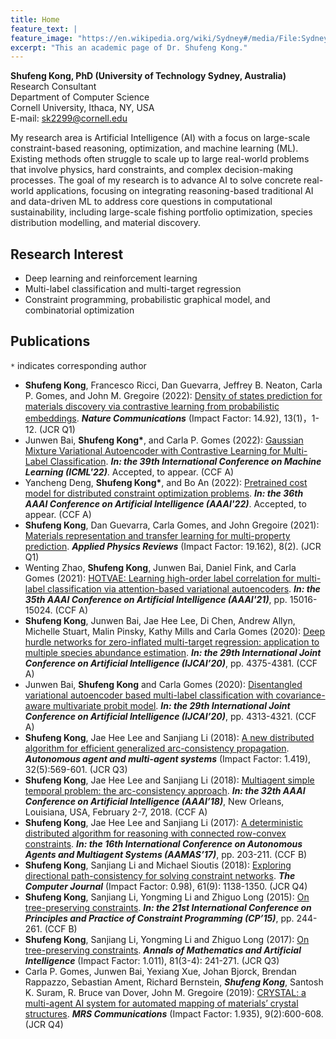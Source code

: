 ```yaml
---
title: Home
feature_text: |
feature_image: "https://en.wikipedia.org/wiki/Sydney#/media/File:Sydney_Opera_House_and_Harbour_Bridge_Dusk_(2)_2019-06-21.jpg"
excerpt: "This an academic page of Dr. Shufeng Kong."
---
```


**Shufeng Kong, PhD (University of Technology Sydney, Australia)**  
Research Consultant  
Department of Computer Science  
Cornell University, Ithaca, NY, USA  
E-mail: sk2299@cornell.edu

My research area is Artificial Intelligence (AI) with a focus on large-scale constraint-based reasoning, 
optimization, and machine learning (ML). Existing methods often struggle to
scale up to large real-world problems that involve physics, hard constraints, and complex decision-making processes. 
The goal of my research is to advance AI to solve concrete real-world applications, focusing on
integrating reasoning-based traditional AI and data-driven ML to address core questions in computational sustainability, 
including large-scale fishing portfolio optimization, species distribution modelling, and material discovery.

<!---
{% include button.html text="Fork it" icon="github" link="https://github.com/daviddarnes/alembic" color="#0366d6" %}
{% include button.html text="Buy me a coffee ☕️" link="https://buymeacoffee.com/daviddarnes#support" color="#f68140" %}
{% include button.html text="Tweet it" icon="twitter" link="https://twitter.com/intent/tweet/?url=https://alembic.darn.es&text=Alembic%20-%20A%20Jekyll%20boilerplate%20theme&via=DavidDarnes" color="#0d94e7" %}
{% include button.html text="Install Alembic ⚗️" link="https://github.com/daviddarnes/alembic#installation" %}
-->

## Research Interest
- Deep learning and reinforcement learning
- Multi-label classification and multi-target regression
- Constraint programming, probabilistic graphical model, and combinatorial optimization


<!---
- Clear and elegant design that can be used out of the box or as solid starting point
- Tested in all major browsers, including **IE and Edge**
- Built in **Service Worker** so it can work offline and on slow connections
- **Configurable colours** and typography in a single settings file
- Extensive set of **shortcodes** to include various elements; such as buttons, icons, figure images and more
- Solid **typographic framework** from [Sassline](https://sassline.com/)
- Configurable navigation via a single file
- Modular Jekyll components
- Post category support in the form of a single post index page grouped by category
- Built in live search using JavaScript
- **Contact form** built in using [Formspree](https://formspree.io/)
- Designed with **[Siteleaf](https://www.siteleaf.com/)** in mind
- Has 9 of the most popular networks as performant sharing buttons
- Has documentation
-->

## Publications
`*` indicates corresponding author
- **Shufeng Kong**, Francesco Ricci, Dan Guevarra, Jeffrey B. Neaton, Carla P. Gomes, and John M. Gregoire (2022): [Density of states prediction for materials discovery via contrastive learning from probabilistic embeddings](https://www.nature.com/articles/s41467-022-28543-x). ***Nature Communications*** (Impact Factor: 14.92), 13(1)，1-12. (JCR Q1)
- Junwen Bai, **Shufeng Kong\***, and Carla P. Gomes (2022): [Gaussian Mixture Variational Autoencoder with Contrastive Learning for Multi-Label Classification](https://arxiv.org/abs/2112.00976). ***In: the 39th International Conference on Machine Learning (ICML'22)***. Accepted, to appear. (CCF A)
- Yancheng Deng, **Shufeng Kong\***, and Bo An (2022): [Pretrained cost model for distributed constraint optimization problems](https://arxiv.org/abs/2112.04187). ***In: the 36th AAAI Conference on Artificial Intelligence (AAAI'22)***. Accepted, to appear. (CCF A)
- **Shufeng Kong**, Dan Guevarra, Carla Gomes, and John Gregoire (2021): [Materials representation and transfer learning for multi-property prediction](https://aip.scitation.org/doi/10.1063/5.0047066). ***Applied Physics Reviews*** (Impact Factor: 19.162), 8(2). (JCR Q1)
- Wenting Zhao, **Shufeng Kong**, Junwen Bai, Daniel Fink, and Carla Gomes (2021): [HOTVAE: Learning high-order label correlation for multi-label classification via attention-based variational autoencoders](https://arxiv.org/abs/2103.06375). ***In: the 35th AAAI Conference on Artificial Intelligence (AAAI'21)***, pp. 15016-15024. (CCF A)
- **Shufeng Kong**, Junwen Bai, Jae Hee Lee, Di Chen, Andrew Allyn, Michelle Stuart, Malin Pinsky, Kathy Mills and Carla Gomes (2020): [Deep hurdle networks for zero-inflated multi-target regression: application to multiple species abundance estimation](https://www.ijcai.org/proceedings/2020/603). ***In: the 29th International Joint Conference on Artificial Intelligence (IJCAI’20)***, pp. 4375-4381. (CCF A)
- Junwen Bai, **Shufeng Kong** and Carla Gomes (2020): [Disentangled variational autoencoder based multi-label classification with covariance-aware multivariate probit model](https://www.ijcai.org/proceedings/2020/595). ***In: the 29th International Joint Conference on Artificial Intelligence (IJCAI’20)***, pp. 4313-4321. (CCF A)
- **Shufeng Kong**, Jae Hee Lee and Sanjiang Li (2018): [A new distributed algorithm for efficient generalized arc-consistency propagation](https://link.springer.com/article/10.1007/s10458-018-9388-x). ***Autonomous agent and multi-agent systems*** (Impact Factor: 1.419), 32(5):569-601. (JCR Q3)
- **Shufeng Kong**, Jae Hee Lee and Sanjiang Li (2018): [Multiagent simple temporal problem: the arc-consistency approach](https://www.aaai.org/ocs/index.php/AAAI/AAAI18/paper/view/17182). ***In: the 32th AAAI Conference on Artificial Intelligence (AAAI’18)***, New Orleans, Louisiana, USA, February 2-7, 2018. (CCF A)
- **Shufeng Kong**, Jae Hee Lee and Sanjiang Li (2017): [A deterministic distributed algorithm for reasoning with connected row-convex constraints](http://dl.acm.org/citation.cfm?id=3091159). ***In: the 16th International Conference on Autonomous Agents and Multiagent Systems (AAMAS’17)***, pp. 203-211. (CCF B)
- **Shufeng Kong**, Sanjiang Li and Michael Sioutis (2018): [Exploring directional path-consistency for solving constraint networks](https://academic.oup.com/comjnl/advance-article/doi/10.1093/comjnl/bxx122/4779882). ***The Computer Journal*** (Impact Factor: 0.98), 61(9): 1138-1350. (JCR Q4)
- **Shufeng Kong**, Sanjiang Li, Yongming Li and Zhiguo Long (2015): [On tree-preserving constraints](https://link.springer.com/chapter/10.1007/978-3-319-23219-5_18). ***In: the 21st International Conference on Principles and Practice of Constraint Programming (CP’15)***, pp. 244-261. (CCF B)
- **Shufeng Kong**, Sanjiang Li, Yongming Li and Zhiguo Long (2017): [On tree-preserving constraints](https://link.springer.com/article/10.1007/s10472-017-9552-z). ***Annals of Mathematics and Artificial Intelligence*** (Impact Factor: 1.011), 81(3-4):
241-271. (JCR Q3)
- Carla P. Gomes, Junwen Bai, Yexiang Xue, Johan Bjorck, Brendan Rappazzo, Sebastian Ament, Richard Bernstein, ***Shufeng Kong***, Santosh K. Suram, R. Bruce van Dover, John M. Gregoire (2019): [CRYSTAL: a multi-agent AI system for automated mapping of materials’ crystal structures](https://www.cambridge.org/core/journals/mrs-communications/article/crystal-a-multiagent-ai-system-for-automated-mapping-of-materials-crystal-structures/73E3A4F24120EBD71A782F0ED278ECB3). ***MRS Communications*** (Impact Factor: 1.935), 9(2):600-608. (JCR Q4)




<!---
Here are a few examples of Alembic out in the wild being used in a variety of ways:

- [bawejakunal.github.io](https://bawejakunal.github.io/)
- [case2111.github.io](https://case2111.github.io/)
- [karateca.org](https://www.karateca.org/)

## Installation

### Quick setup

To give you a running start I've put together some starter kits that you can download, fork or even deploy immediately:

- ⚗️🍨 Vanilla Jekyll starter kit  
  [![Deploy to Netlify](https://www.netlify.com/img/deploy/button.svg)](https://app.netlify.com/start/deploy?repository=https://github.com/daviddarnes/alembic-kit){:style="background: none"}
- ⚗️🌲 Forestry starter kit  
  [![Deploy to Forestry](https://assets.forestry.io/import-to-forestry.svg)](https://app.forestry.io/quick-start?repo=daviddarnes/alembic-forestry-kit&engine=jekyll){:style="background: none"}  
  [![Deploy to Netlify](https://www.netlify.com/img/deploy/button.svg)](https://app.netlify.com/start/deploy?repository=https://github.com/daviddarnes/alembic-forestry-kit){:style="background: none"}
- ⚗️💠 Netlify CMS starter kit  
  [![Deploy to Netlify](https://www.netlify.com/img/deploy/button.svg)](https://app.netlify.com/start/deploy?repository=https://github.com/daviddarnes/alembic-netlifycms-kit&stack=cms){:style="background: none"}

- ⚗️:octocat: GitHub Pages with remote theme kit  
  {% include button.html text="Download kit" link="https://github.com/daviddarnes/alembic-kit/archive/remote-theme.zip" color="#24292e" %}
- ⚗️🚀 Stackbit starter kit  
  [![Create with Stackbit](https://assets.stackbit.com/badge/create-with-stackbit.svg)](https://app.stackbit.com/create?theme=https://github.com/daviddarnes/alembic-stackbit-kit){:style="background: none"}

### As a Jekyll theme

1. Add `gem "alembic-jekyll-theme"` to your `Gemfile` to add the theme as a dependancy
2. Run the command `bundle install` in the root of project to install the theme and its dependancies
3. Add `theme: alembic-jekyll-theme` to your `_config.yml` file to set the site theme
4. Run `bundle exec jekyll serve` to build and serve your site
5. Done! Use the [configuration](#configuration) documentation and the example [`_config.yml`](https://github.com/daviddarnes/alembic/blob/master/_config.yml) file to set things like the navigation, contact form and social sharing buttons

### As a GitHub Pages remote theme

1. Add `gem "jekyll-remote-theme"` to your `Gemfile` to add the theme as a dependancy
2. Run the command `bundle install` in the root of project to install the jekyll remote theme gem as a dependancy
3. Add `jekyll-remote-theme` to the list of `plugins` in your `_config.yml` file
4. Add `remote_theme: daviddarnes/alembic@main` to your `_config.yml` file to set the site theme
5. Run `bundle exec jekyll serve` to build and serve your site
6. Done! Use the [configuration](#configuration) documentation and the example [`_config.yml`](https://github.com/daviddarnes/alembic/blob/master/_config.yml) file to set things like the navigation, contact form and social sharing buttons

### As a Boilerplate / Fork

_(deprecated, not recommended)_

1. [Fork the repo](https://github.com/daviddarnes/alembic#fork-destination-box)
2. Replace the `Gemfile` with one stating all the gems used in your project
3. Delete the following unnecessary files/folders: `.github`, `LICENSE`, `screenshot.png`, `CNAME` and `alembic-jekyll-theme.gemspec`
4. Run the command `bundle install` in the root of project to install the jekyll remote theme gem as a dependancy
5. Run `bundle exec jekyll serve` to build and serve your site
6. Done! Use the [configuration](#configuration) documentation and the example [`_config.yml`](https://github.com/daviddarnes/alembic/blob/master/_config.yml) file to set things like the navigation, contact form and social sharing buttons

## Customising

When using Alembic as a theme means you can take advantage of the file overriding method. This allows you to overwrite any file in this theme with your own custom file, by matching the file name and path. The most common example of this would be if you want to add your own styles or change the core style settings.

To add your own styles copy the [`styles.scss`](https://github.com/daviddarnes/alembic/blob/master/assets/styles.scss) into your own project with the same file path (`assets/styles.scss`). From there you can add your own styles, you can even optionally ignore the theme styles by removing the `@import "alembic";` line.

If you're looking to set your own colours and fonts you can overwrite them by matching the variable names from the [`_settings.scss`](https://github.com/daviddarnes/alembic/blob/master/_sass/_settings.scss) file in your own `styles.scss`, make sure to state them before the `@import "alembic";` line so they take effect. The settings are a mixture of custom variables and settings from [Sassline](https://medium.com/@jakegiltsoff/sassline-v2-0-e424b2881e7e) - follow the link to find out how to configure the typographic settings.
-->
